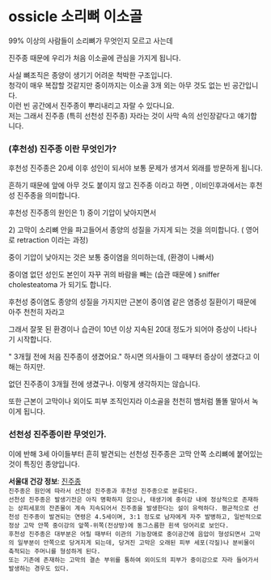 # ossicle  소리뼈 이소골

99% 이상의 사람들이 소리뼈가 무엇인지 모르고 사는데

진주종 때문에 우리가 처음 이소골에 관심을 가지게 됩니다.&#x20;

사실 뼈조직은 종양이 생기기 어려운 척박한 구조입니다.\
청각이 매우 복잡할 것같지만 중이까지는 이소골 3개 외는 아무 것도 없는 빈 공간입니다.\
이런 빈 공간에서 진주종이 뿌리내리고 자랄 수 있다니요.\
저는 그래서 진주종 (특히 선천성 진주종) 자라는 것이 사막 속의 선인장같다고  얘기합니다.



### (후천성)   진주종 이란 무엇인가?&#x20;

후천성 진주종은 20세 이후 성인이 되서야 보통 문제가 생겨서 외래를 방문하게 됩니다.&#x20;

흔하기 때문에 앞에 아무 것도 붙이지 않고 진주종 이라고 하면 , 이비인후과에서는 후천성 진주종을 의미합니다.&#x20;

후천성 진주종의 원인은 1) 중이 기압이 낮아지면서 &#x20;

2\) 고막이 소리뼈 안을 파고들어서 종양의 성질을 가지게 되는 것을 의미합니다.  (  영어로   retraction  이라는 과정) &#x20;

중이 기압이 낮아지는 것은 보통 중이염을 의미하는데,   (환경이 나빠서)&#x20;

중이염 없던 성인도   본인이 자꾸 귀의 바람을 빼는  (습관 때문에 )  sniffer cholesteatoma 가 되기도 합니다.&#x20;

후천성 중이염도 종양의 성질을 가지지만 근본이 중이염 같은 염증성 질환이기 때문에 아주 천천히 자라고&#x20;

그래서 잘못 된 환경이나 습관이 10년 이상 지속된 20대 정도가 되어야 증상이 나타나기 시작합니다.&#x20;

" 3개월 전에 처음 진주종이 생겼어요." 하시면 의사들이 그 때부터 증상이 생겼다고 이해는 하지만.&#x20;

없던 진주종이 3개월 전에 생겼구나. 이렇게 생각하지는 않습니다.&#x20;

또한 근본이 고막이나 외이도 피부 조직인지라 이소골을 천천히 뱀처럼 똘똘 말아서 녹이게 됩니다.&#x20;



### 선천성 진주종이란 무엇인가.&#x20;

이에 반해 3세 아이들부터 흔히 발견되는  선천성 진주종은 고막 안쪽 소리뼈에 붙어있는 것이 특징인 종양입니다.



**서울대 건강 정보**: [진주종](http://www.snuh.org/health/nMedInfo/nView.do?category=DIS\&medid=AA000726)\
`진주종은 원인에 따라서 선천성 진주종과 후천성 진주종으로 분류된다.`\
`선천성 진주종은 발생기전은 아직 명확하지 않으나, 태생기에 중이강 내에 정상적으로 존재하는 상피세포의 잔존물이 계속 지속되어서 진주종을 발생한다는 설이 유력하다. 평균적으로 선천성 진주종이 발견되는 연령은 4.5세이며, 3:1 정도로 남자에게 자주 발병하고, 일반적으로 정상 고막 안쪽 중이강의 앞쪽-위쪽(전상방)에 동그스름한 흰색 덩어리로 보인다.`\
`후천성 진주종은 대부분은 어릴 때부터 이관의 기능장애로 중이공간에 음압이 형성되면서 고막의 일부분이 안쪽으로 당겨지게 되는데, 당겨진 고막은 오래된 피부 세포(각질)나 분비물이 축적되는 주머니를 형성하게 된다.`\
`또는 기존에 존재하는 고막의 결손 부위를 통하여 외이도의 피부가 중이강으로 자라 들어가서 발생하는 경우도 있다.`
